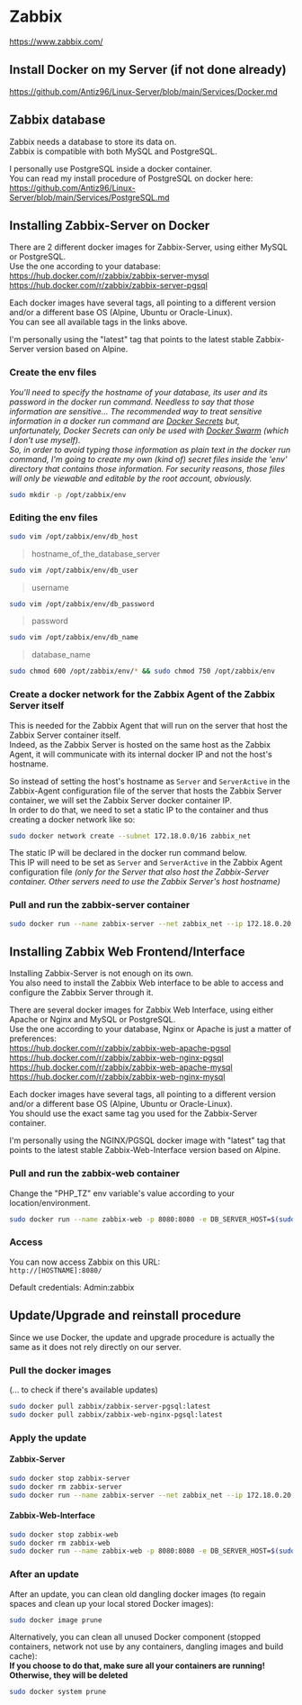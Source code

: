 # Zabbix

<https://www.zabbix.com/>

## Install Docker on my Server (if not done already)

<https://github.com/Antiz96/Linux-Server/blob/main/Services/Docker.md>

## Zabbix database

Zabbix needs a database to store its data on.  
Zabbix is compatible with both MySQL and PostgreSQL.

I personally use PostgreSQL inside a docker container.  
You can read my install procedure of PostgreSQL on docker here: <https://github.com/Antiz96/Linux-Server/blob/main/Services/PostgreSQL.md>

## Installing Zabbix-Server on Docker

There are 2 different docker images for Zabbix-Server, using either MySQL or PostgreSQL.  
Use the one according to your database:  
<https://hub.docker.com/r/zabbix/zabbix-server-mysql>  
<https://hub.docker.com/r/zabbix/zabbix-server-pgsql>

Each docker images have several tags, all pointing to a different version and/or a different base OS (Alpine, Ubuntu or Oracle-Linux).  
You can see all available tags in the links above.

I'm personally using the "latest" tag that points to the latest stable Zabbix-Server version based on Alpine.

### Create the env files

*You'll need to specify the hostname of your database, its user and its password in the docker run command. Needless to say that those information are sensitive... The recommended way to treat sensitive information in a docker run command are [Docker Secrets](https://docs.docker.com/engine/swarm/secrets/) but, unfortunately, Docker Secrets can only be used with [Docker Swarm](https://www.sumologic.com/glossary/docker-swarm/) (which I don't use myself).*  
*So, in order to avoid typing those information as plain text in the docker run command, I'm going to create my own (kind of) secret files inside the 'env' directory that contains those information. For security reasons, those files will only be viewable and editable by the root account, obviously.*

```bash
sudo mkdir -p /opt/zabbix/env
```

### Editing the env files

```bash
sudo vim /opt/zabbix/env/db_host
```

> hostname_of_the_database_server

```bash
sudo vim /opt/zabbix/env/db_user
```

> username

```bash
sudo vim /opt/zabbix/env/db_password
```

> password

```bash
sudo vim /opt/zabbix/env/db_name
```

> database_name

```bash
sudo chmod 600 /opt/zabbix/env/* && sudo chmod 750 /opt/zabbix/env
```

### Create a docker network for the Zabbix Agent of the Zabbix Server itself

This is needed for the Zabbix Agent that will run on the server that host the Zabbix Server container itself.  
Indeed, as the Zabbix Server is hosted on the same host as the Zabbix Agent, it will communicate with its internal docker IP and not the host's hostname.  

So instead of setting the host's hostname as `Server` and `ServerActive` in the Zabbix-Agent configuration file of the server that hosts the Zabbix Server container, we will set the Zabbix Server docker container IP.  
In order to do that, we need to set a static IP to the container and thus creating a docker network like so:

```bash
sudo docker network create --subnet 172.18.0.0/16 zabbix_net
```

The static IP will be declared in the docker run command below.  
This IP will need to be set as `Server` and `ServerActive` in the Zabbix Agent configuration file *(only for the Server that also host the Zabbix-Server container. Other servers need to use the Zabbix Server's host hostname)*

### Pull and run the zabbix-server container

```bash
sudo docker run --name zabbix-server --net zabbix_net --ip 172.18.0.20 -p 10051:10051 -e ZBX_NODEADDRESS=$(hostname) -e DB_SERVER_HOST=$(sudo cat /opt/zabbix/env/db_host) -e POSTGRES_USER=$(sudo cat /opt/zabbix/env/db_user) -e POSTGRES_PASSWORD=$(sudo cat /opt/zabbix/env/db_password) -e POSTGRES_DB=$(sudo cat /opt/zabbix/env/db_name) --restart=unless-stopped -d zabbix/zabbix-server-pgsql:latest
```

## Installing Zabbix Web Frontend/Interface

Installing Zabbix-Server is not enough on its own.  
You also need to install the Zabbix Web interface to be able to access and configure the Zabbix Server through it.

There are several docker images for Zabbix Web Interface, using either Apache or Nginx and MySQL or PostgreSQL.  
Use the one according to your database, Nginx or Apache is just a matter of preferences:  
<https://hub.docker.com/r/zabbix/zabbix-web-apache-pgsql>  
<https://hub.docker.com/r/zabbix/zabbix-web-nginx-pgsql>  
<https://hub.docker.com/r/zabbix/zabbix-web-apache-mysql>  
<https://hub.docker.com/r/zabbix/zabbix-web-nginx-mysql>

Each docker images have several tags, all pointing to a different version and/or a different base OS (Alpine, Ubuntu or Oracle-Linux).  
You should use the exact same tag you used for the Zabbix-Server container.

I'm personally using the NGINX/PGSQL docker image with "latest" tag that points to the latest stable Zabbix-Web-Interface version based on Alpine.

### Pull and run the zabbix-web container

Change the "PHP_TZ" env variable's value according to your location/environment.

```bash
sudo docker run --name zabbix-web -p 8080:8080 -e DB_SERVER_HOST=$(sudo cat /opt/zabbix/env/db_host) -e POSTGRES_USER=$(sudo cat /opt/zabbix/env/db_user) -e POSTGRES_PASSWORD=$(sudo cat /opt/zabbix/env/db_password) -e POSTGRES_DB=$(sudo cat /opt/zabbix/env/db_name) -e ZBX_SERVER_HOST=$(hostname) -e PHP_TZ="Europe/Paris" --restart=unless-stopped -d zabbix/zabbix-web-nginx-pgsql:latest
```

### Access

You can now access Zabbix on this URL:  
`http://[HOSTNAME]:8080/`

Default credentials: Admin:zabbix

## Update/Upgrade and reinstall procedure

Since we use Docker, the update and upgrade procedure is actually the same as it does not rely directly on our server.

### Pull the docker images

(... to check if there's available updates)

```bash
sudo docker pull zabbix/zabbix-server-pgsql:latest
sudo docker pull zabbix/zabbix-web-nginx-pgsql:latest
```

### Apply the update

#### Zabbix-Server

```bash
sudo docker stop zabbix-server
sudo docker rm zabbix-server
sudo docker run --name zabbix-server --net zabbix_net --ip 172.18.0.20 -p 10051:10051 -e ZBX_NODEADDRESS=$(hostname) -e DB_SERVER_HOST=$(sudo cat /opt/zabbix/env/db_host) -e POSTGRES_USER=$(sudo cat /opt/zabbix/env/db_user) -e POSTGRES_PASSWORD=$(sudo cat /opt/zabbix/env/db_password) -e POSTGRES_DB=$(sudo cat /opt/zabbix/env/db_name) --restart=unless-stopped -d zabbix/zabbix-server-pgsql:latest
```

#### Zabbix-Web-Interface

```bash
sudo docker stop zabbix-web
sudo docker rm zabbix-web
sudo docker run --name zabbix-web -p 8080:8080 -e DB_SERVER_HOST=$(sudo cat /opt/zabbix/env/db_host) -e POSTGRES_USER=$(sudo cat /opt/zabbix/env/db_user) -e POSTGRES_PASSWORD=$(sudo cat /opt/zabbix/env/db_password) -e POSTGRES_DB=$(sudo cat /opt/zabbix/env/db_name) -e ZBX_SERVER_HOST=$(hostname) -e PHP_TZ="Europe/Paris" --restart=unless-stopped -d zabbix/zabbix-web-nginx-pgsql:latest
```

### After an update

After an update, you can clean old dangling docker images (to regain spaces and clean up your local stored Docker images):

```bash
sudo docker image prune
```

Alternatively, you can clean all unused Docker component (stopped containers, network not use by any containers, dangling images and build cache):  
**If you choose to do that, make sure all your containers are running! Otherwise, they will be deleted**

```bash
sudo docker system prune
```

